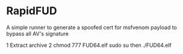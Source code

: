 # RapidFUD
A simple runner to generate a spoofed cert for msfvenom payload to bypass all AV's signature

1 Extract archive
2 chmod 777 FUD64.elf
sudo su
then ./FUD64.elf
